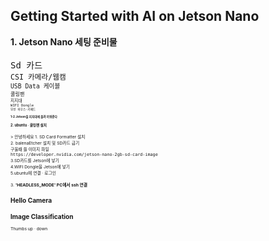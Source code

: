 Getting Started with AI on Jetson Nano
-
<div stlye="text-align: left;">
<b> 1. Jetson Nano  세팅 준비물</b>
<br>
<br>
<TT> Sd 카드</TT>
<small><br>
<TT> CSI 카메라/웹캠</TT>
<small><br>
<TT> USB Data 케이블 </TT>
<small><br>
<TT> 쿨링팬 </TT>
<small><br>
<TT> 지지대</TT>
<small><br>
<TT> WIFI Dongle</TT>
<small><br>
<TT> 무선 마우스<span>&#183;</span>키패드</TT>
<br><br>
<b>1-2.Jetson을 지지대에 올려 끼워준다</b>
<br>
<br>   
<b><big> 2. ubuntu <span>&#183;</span> 쿨링팬 설치<big></b>
<br>
<br> 
> 안녕하세요
1. SD Card Formatter 설치
<br>    
2. balenaEtcher 설치 및 SD카드 굽기
<br>구울때 쓸 이미지 파일
<br><TT>https://developer.nvidia.com/jetson-nano-2gb-sd-card-image </TT>
<br>
3.SD카드를 Jetson에 넣기
<br>
4.WIFI Dongle을 Jetson에 넣기 
<br>
5.ubuntu에 연결 <span>&#183;</span> 로그인
<br>
<br>
3. <b>'HEADLESS_MODE' PC에서 ssh 연결</b>
 

  
Hello Camera
-
Image Classification 
-
  
Thumbs up <span>&#183;</span> down
